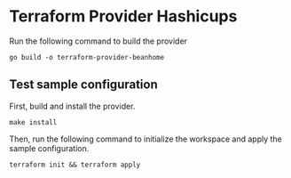 # Terraform Provider Hashicups

Run the following command to build the provider

```shell
go build -o terraform-provider-beanhome
```

## Test sample configuration

First, build and install the provider.

```shell
make install
```

Then, run the following command to initialize the workspace and apply the sample configuration.

```shell
terraform init && terraform apply
```

